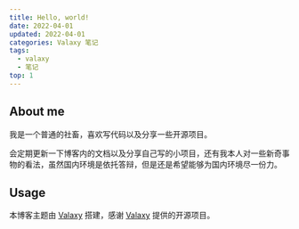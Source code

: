 ```yaml
---
title: Hello, world!
date: 2022-04-01
updated: 2022-04-01
categories: Valaxy 笔记
tags:
  - valaxy
  - 笔记
top: 1
---
```


## About me

我是一个普通的社畜，喜欢写代码以及分享一些开源项目。

会定期更新一下博客内的文档以及分享自己写的小项目，还有我本人对一些新奇事物的看法，虽然国内环境是依托答辩，但是还是希望能够为国内环境尽一份力。

## Usage

本博客主题由 [Valaxy](https://github.com/valaxy/valaxy) 搭建，感谢 [Valaxy](https://github.com/valaxy/valaxy) 提供的开源项目。
